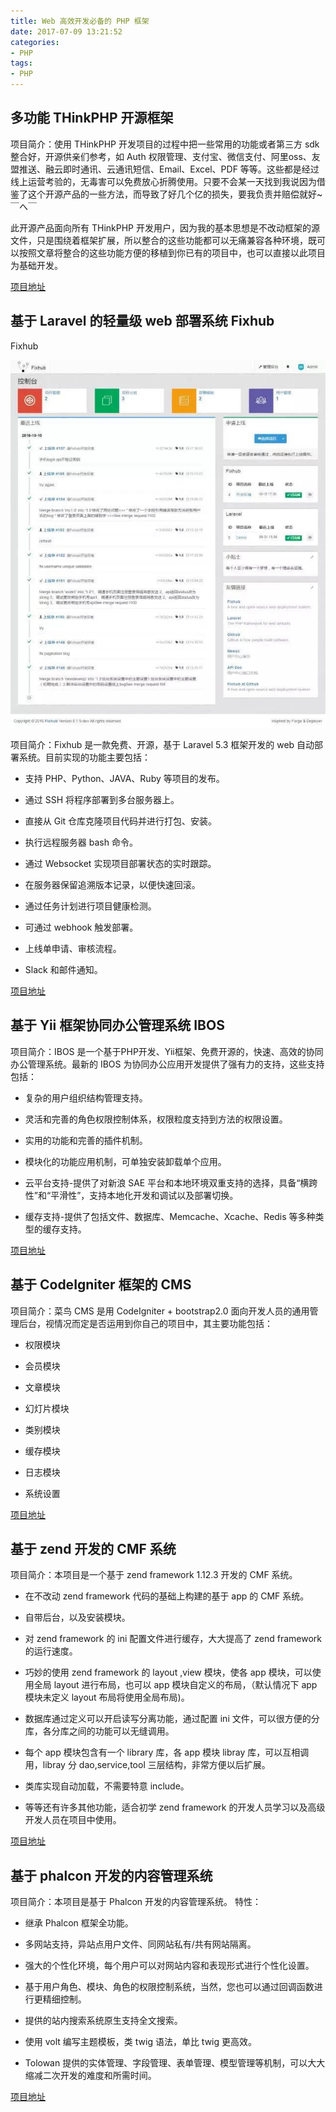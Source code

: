 ```yaml
---
title: Web 高效开发必备的 PHP 框架
date: 2017-07-09 13:21:52
categories: 
- PHP
tags:
- PHP
---
```

## 多功能 THinkPHP 开源框架
项目简介：使用 THinkPHP 开发项目的过程中把一些常用的功能或者第三方 sdk 整合好，开源供亲们参考，如 Auth 权限管理、支付宝、微信支付、阿里oss、友盟推送、融云即时通讯、云通讯短信、Email、Excel、PDF 等等。这些都是经过线上运营考验的，无毒害可以免费放心折腾使用。只要不会某一天找到我说因为借鉴了这个开源产品的一些方法，而导致了好几个亿的损失，要我负责并赔偿就好~ ￣へ￣

此开源产品面向所有 THinkPHP 开发用户，因为我的基本思想是不改动框架的源文件，只是围绕着框架扩展，所以整合的这些功能都可以无痛兼容各种环境，既可以按照文章将整合的这些功能方便的移植到你已有的项目中，也可以直接以此项目为基础开发。

[项目地址](http://git.oschina.net/shuaibai123/thinkphp-bjyadmin)



## 基于 Laravel 的轻量级 web 部署系统 Fixhub

Fixhub

![](/uploads/framework.jpg)

项目简介：Fixhub 是一款免费、开源，基于 Laravel 5.3 框架开发的 web 自动部署系统。目前实现的功能主要包括：

- 支持 PHP、Python、JAVA、Ruby 等项目的发布。

- 通过 SSH 将程序部署到多台服务器上。

- 直接从 Git 仓库克隆项目代码并进行打包、安装。

- 执行远程服务器 bash 命令。

- 通过 Websocket 实现项目部署状态的实时跟踪。

- 在服务器保留追溯版本记录，以便快速回滚。

- 通过任务计划进行项目健康检测。

- 可通过 webhook 触发部署。

- 上线单申请、审核流程。

- Slack 和邮件通知。

[项目地址](http://git.oschina.net/Fixhub/Fixhub)




## 基于 Yii 框架协同办公管理系统 IBOS

项目简介：IBOS 是一个基于PHP开发、Yii框架、免费开源的，快速、高效的协同办公管理系统。最新的 IBOS 为协同办公应用开发提供了强有力的支持，这些支持包括：

- 复杂的用户组织结构管理支持。

- 灵活和完善的角色权限控制体系，权限粒度支持到方法的权限设置。

- 实用的功能和完善的插件机制。

- 模块化的功能应用机制，可单独安装卸载单个应用。

- 云平台支持-提供了对新浪 SAE 平台和本地环境双重支持的选择，具备“横跨性”和“平滑性”，支持本地化开发和调试以及部署切换。

- 缓存支持-提供了包括文件、数据库、Memcache、Xcache、Redis 等多种类型的缓存支持。

[项目地址](http://git.oschina.net/ibos/IBOS)



## 基于 CodeIgniter 框架的 CMS

项目简介：菜鸟 CMS 是用 CodeIgniter + bootstrap2.0 面向开发人员的通用管理后台，视情况而定是否运用到你自己的项目中，其主要功能包括：

- 权限模块

- 会员模块

- 文章模块

- 幻灯片模块

- 类别模块

- 缓存模块

- 日志模块

- 系统设置

[项目地址](http://git.oschina.net/eryang/CNCMS)




## 基于 zend 开发的 CMF 系统

项目简介：本项目是一个基于 zend framework 1.12.3 开发的 CMF 系统。

- 在不改动 zend framework 代码的基础上构建的基于 app 的 CMF 系统。

- 自带后台，以及安装模块。

- 对 zend framework 的 ini 配置文件进行缓存，大大提高了 zend framework 的运行速度。

- 巧妙的使用 zend framework 的 layout ,view 模块，使各 app 模块，可以使用全局 layout 进行布局，也可以 app 模块自定义的布局，（默认情况下 app 模块未定义 layout 布局将使用全局布局)。

- 数据库通过定义可以开启读写分离功能，通过配置 ini 文件，可以很方便的分库，各分库之间的功能可以无缝调用。

- 每个 app 模块包含有一个 library 库，各 app 模块 libray 库，可以互相调用，libray 分 dao,service,tool 三层结构，非常方便以后扩展。

- 类库实现自动加载，不需要特意 include。

- 等等还有许多其他功能，适合初学 zend framework 的开发人员学习以及高级开发人员在项目中使用。

[项目地址](http://git.oschina.net/wangkaihui/mycmf)




## 基于 phalcon 开发的内容管理系统

项目简介：本项目是基于 Phalcon 开发的内容管理系统。 特性：

- 继承 Phalcon 框架全功能。

- 多网站支持，异站点用户文件、同网站私有/共有网站隔离。

- 强大的个性化环境，每个用户可以对网站内容和表现形式进行个性化设置。

- 基于用户角色、模块、角色的权限控制系统，当然，您也可以通过回调函数进行更精细控制。

- 提供的站内搜索系统原生支持全文搜索。

- 使用 volt 编写主题模板，类 twig 语法，单比 twig 更高效。

- Tolowan 提供的实体管理、字段管理、表单管理、模型管理等机制，可以大大缩减二次开发的难度和所需时间。

[项目地址](http://git.oschina.net/itdashu/Tolowan)